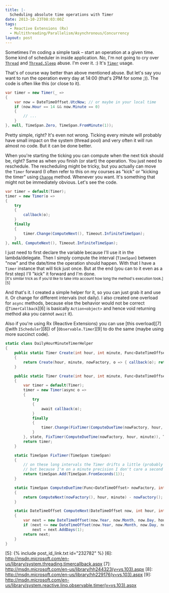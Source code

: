 ```yaml
---
title: |-
  Scheduling absolute time operations with Timer
date: 2013-10-23T08:03:00Z
tags:
  - Reactive Extensions (Rx)
  - Multithreading/Parallelism/Asynchronous/Concurrency
layout: post
---
```

Sometimes I'm coding a simple task – start an operation at a given time. Some kind of scheduler in inside application. No, I'm not going to cry over [`Thread`][1] and [`Thread.Sleep`][2] abuse. I'm over it. :) It's [`Timer`][3] usage.

<!-- excerpt -->

That's of course way better than above mentioned abuse. But let's say you want to run the operation every day at 14:00 (that's 2PM for some ;)). The code is often like this (or close to it).

```csharp
var timer = new Timer(_ =>
{
	var now = DateTimeOffset.UtcNow; // or maybe in your local time
	if (now.Hour == 14 && now.Minute == 0)
	{
		// ...
	}
}, null, TimeSpan.Zero, TimeSpan.FromMinute(1));
```

Pretty simple, right? It's even not wrong. Ticking every minute will probably have small impact on the system (thread pool) and very often it will run almost no code. But it can be done better.

When you're starting the ticking you can compute when the next tick should be, right? Same as when you finish (or start) the operation. You just need to reschedule. The rescheduling might be tricky, but you actually can move the `Timer` forward (I often refer to this on my courses as "kick" or "kicking the timer" using [`Change`][4] method. Whenever you want. It's something that might not be immediately obvious. Let's see the code.

```csharp
var timer = default(Timer);
timer = new Timer(o =>
{
	try
	{
		callback(o);
	}
	finally
	{
		timer.Change(ComputeNext(), Timeout.InfiniteTimeSpan);
	}
}, null, ComputeNext(), Timeout.InfiniteTimeSpan);
```

I just need to first declare the variable because I'll use it in the lambda/delegate. Then I simply compute the interval (`TimeSpan`) between "now" and the date/time the operation should happen. With that I have a `Timer` instance that will tick just once. But at the end (you can to it even as a first step) I'll "kick" it forward and I'm done.  
<small>[It's similar trick as if you'd like to take into account how long the method's execution took.][5]</small>

And that's it. I created a simple helper for it, so you can just grab it and use it. Or change for different intervals (not daily). I also created one overload for `async` methods, because else the behavior would not be correct ([`TimerCallback`][6] is basically `Action<object>` and hence void returning method aka you cannot `await` it).


Also if you're using Rx (Reactive Extensions) you can use [this overload][7] ([with `IScheduler`][8]) of [`Observable.Timer`][9] to do the same (maybe using more succinct code).

```csharp
static class DailyHourMinuteTimerHelper
{
	public static Timer Create(int hour, int minute, Func<DateTimeOffset> nowFactory, TimerCallback callback, object state)
	{
		return Create(hour, minute, nowFactory, o => { callback(o); return Task.FromResult<object>(null); }, state);
	}

	public static Timer Create(int hour, int minute, Func<DateTimeOffset> nowFactory, Func<object, Task> callback, object state)
	{
		var timer = default(Timer);
		timer = new Timer(async o =>
		{
			try
			{
				await callback(o);
			}
			finally
			{
				timer.Change(FixTimer(ComputeDueTime(nowFactory, hour, minute)), Timeout.InfiniteTimeSpan);
			}
		}, state, FixTimer(ComputeDueTime(nowFactory, hour, minute)), Timeout.InfiniteTimeSpan);
		return timer;
	}

	static TimeSpan FixTimer(TimeSpan timeSpan)
	{
		// on these long intervals the Timer drifts a little (probably because time corrections when synchronized from NTP)
		// but because I'm on a minute precision I don't care a second
		return timeSpan.Add(TimeSpan.FromSeconds(1));
	}

	static TimeSpan ComputeDueTime(Func<DateTimeOffset> nowFactory, int hour, int minute)
	{
		return ComputeNext(nowFactory(), hour, minute) - nowFactory();
	}

	static DateTimeOffset ComputeNext(DateTimeOffset now, int hour, int minute)
	{
		var next = new DateTimeOffset(now.Year, now.Month, now.Day, hour, minute, 0, now.Offset);
		if (next <= new DateTimeOffset(now.Year, now.Month, now.Day, now.Hour, now.Minute, 0, now.Offset))
			next = next.AddDays(1);
		return next;
	}
}
```

[1]: http://msdn.microsoft.com/en-us/library/system.threading.thread.aspx
[2]: http://msdn.microsoft.com/en-us/library/274eh01d.aspx
[3]: http://msdn.microsoft.com/en-us/library/system.threading.timer.aspx
[4]: http://msdn.microsoft.com/en-us/library/317hx6fa.aspx
[5]: {% include post_id_link.txt id="232782" %}
[6]: http://msdn.microsoft.com/en-us/library/system.threading.timercallback.aspx
[7]: http://msdn.microsoft.com/en-us/library/hh244323(v=vs.103).aspx
[8]: http://msdn.microsoft.com/en-us/library/hh229176(v=vs.103).aspx
[9]: http://msdn.microsoft.com/en-us/library/system.reactive.linq.observable.timer(v=vs.103).aspx